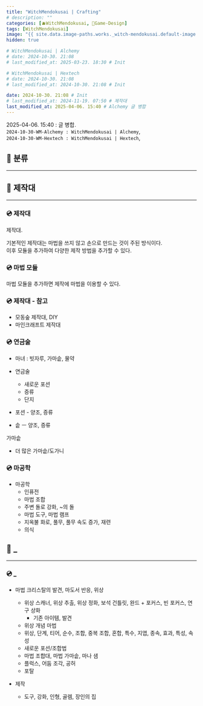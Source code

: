 ```yaml
---
title: "WitchMendokusai | Crafting"
# description: ""
categories: [🫐WitchMendokusai, 🥑Game-Design]
tags: [WitchMendokusai]
image: "{{ site.data.image-paths.works._witch-mendokusai.default-image }}"
hidden: true

# WitchMendokusai | Alchemy
# date: 2024-10-30. 21:08
# last_modified_at: 2025-03-23. 18:30 # Init

# WitchMendokusai | Hextech
# date: 2024-10-30. 21:08
# last_modified_at: 2024-10-30. 21:08 # Init

date: 2024-10-30. 21:08 # Init
# last_modified_at: 2024-11-19. 07:50 # 제작대
last_modified_at: 2025-04-06. 15:40 # Alchemy 글 병합
---
```


2025-04-06. 15:40 : 글 병합.  
`2024-10-30-WM-Alchemy : WitchMendokusai | Alchemy`,  
`2024-10-30-WM-Hextech : WitchMendokusai | Hextech`,  

## 📀 분류

---

## 📀 제작대

---

### 💿 제작대

제작대.  

기본적인 제작대는 마법을 쓰지 않고 손으로 만드는 것이 주된 방식이다.  
이후 모듈을 추가하여 다양한 제작 방법을 추가할 수 있다.  

### 💿 마법 모듈

마법 모듈을 추가하면 제작에 마법을 이용할 수 있다.  

### 💿 제작대 - 참고

- 모동숲 제작대, DIY
- 마인크래프트 제작대

### 💿 연금술

- 마녀 : 빗자루, 가마솥, 물약

- 연금술
  - 새로운 포션
  - 증류
  - 단지

- 포션 - 양조, 증류
- 솥 ㅡ 양조, 증류

가마솥  

- 더 많은 가마솥/도가니

### 💿 마공학

- 마공학
  - 인퓨전
  - 마법 조합
  - 주변 돌로 강화, ~의 돌
  - 마법 도구, 마법 램프
  - 지옥불 화로, 풀무, 풀무 속도 증가, 재련
  - 의식

## 📀 _

---

### 💿 _

- 마법 크리스탈의 발견, 마도서 반응, 위상
  - 위상 스캐너, 위상 추출, 위상 정화, 보석 건틀릿, 완드 + 포커스, 빈 포커스, 연구 상화
    - 기존 아이템, 발견
  - 위상 개념 마법
  - 위상, 단계, 티어, 순수, 조합, 중복 조합, 혼합, 특수, 지엽, 종속, 효과, 특성, 속성
  - 새로운 포션/조합법
  - 마법 조합대, 마법 가마솥, 마나 샘
  - 플럭스, 어둠 조각, 공허
  - 포탈

- 제작
  - 도구, 강화, 인형, 골렘, 장인의 집
